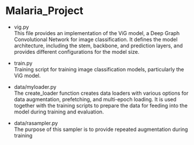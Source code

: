 # Malaria_Project

* vig.py  
 This file provides an implementation of the ViG model, a Deep Graph Convolutional Network for image classification. It defines the model architecture, including the stem, backbone, and prediction layers, and provides different configurations for the model size.

* train.py  
Training script for training image classification models, particularly the ViG model. 

* data/myloader.py  
The create_loader function creates data loaders with various options for data augmentation, prefetching, and multi-epoch loading. It is used together with the training scripts to prepare the data for feeding into the model during training and evaluation.

* data/rasampler.py  
  The purpose of this sampler is to provide repeated augmentation during training
